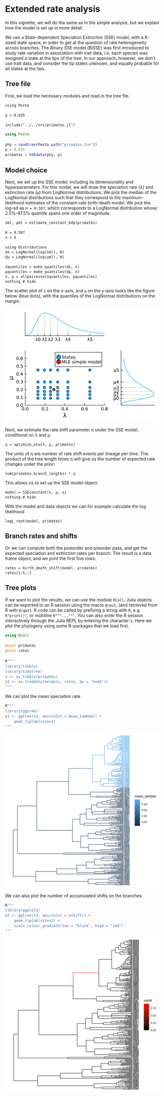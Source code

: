 # Extended rate analysis

In this vignette, we will do the same as in the simple analysis, but we explain how the model is set up in more detail.

We use a State-dependent Speciation Extinction (SSE) model, with a K-sized state space, in order to get at the question of rate heterogeneity across branches. The Binary SSE model (BiSSE) was first introduced to study rate variation in association with trait data, i.e. each species was assigned a state at the tips of the tree. In our approach, however, we don't use trait data, and consider the tip states unknown, and equally probable for all states at the tips. 

## Tree file

First, we load the necessary modules and read in the tree file.

```@setup extended
using Pesto

ρ = 0.635

include("../../src/primates.jl")
```
```julia extended
using Pesto

phy = readtree(Pesto.path("primates.tre"))
ρ = 0.635
primates = SSEdata(phy, ρ)
```

## Model choice

Next, we set up the SSE model, including its dimensionality and hyperparameters. For this model, we will draw the speciation rate (λ) and extinction rate (µ) from LogNormal distributions. We pick the median of the LogNormal distributions such that they correspond to the maximum-likelihood estimates of the constant-rate birth-death model. We pick the log-sd as `H = 0.587`, which corresponds to a LogNormal distribution whose 2.5%-97.5% quantile spans one order of magnitude. 


```@example extended
λml, μml = estimate_constant_bdp(primates)

H = 0.587
n = 6

using Distributions
dλ = LogNormal(log(λml), H)
dμ = LogNormal(log(µml), H)

λquantiles = make_quantiles(dλ, n)
µquantiles = make_quantiles(dμ, n)
λ, μ = allpairwise(λquantiles, µquantiles)
nothing # hide
```
The scatter plot of `λ` on the x-axis, and `µ` on the y-axis looks like the figure below (blue dots), with the quantiles of the LogNormal distributions on the margin.

![primatestree](../assets/quantiles.svg)

Next, we estimate the rate shift parameter η under the SSE model, conditional on λ and µ.
```@example extended
η = optimize_eta(λ, µ, primates)
```

The units of $\eta$ are number of rate shift events per lineage per time. The product of the tree length times $\eta$ will give us the number of expected rate changes under the prior:
```@example extended
sum(primates.branch_lengths) * η
```

This allows us to set up the SSE model object:
```@example extended
model = SSEconstant(λ, μ, η)
nothing # hide
```

With the model and data objects we can for example calculate the log likelihood
```@example extended
logL_root(model, primates)
```

## Branch rates and shifts
Or we can compute both the postorder and preorder pass, and get the expected speciation and extinction rates per branch. The result is a data frame object, and we print the first five rows:
```@example extended
rates = birth_death_shift(model, primates)
rates[1:5,:]
```

## Tree plots
If we want to plot the results, we can use the module `RCall`. Julia objects can be exported to an R session using the macro `@rput`, (and retrieved from R with `@rget`). R code can be called by prefixing a string with `R`, e.g. `R"print()"`, or multiline `R"""..."""`. You can also enter the R session interactively through the Julia REPL by entering the character `$`. Here we plot the phylogeny using some R-packages that we load first.

```julia
using RCall

@rput primates
@rput rates

R"""
library(tibble)
library(tidytree)
x <- as_tibble(primates)
td <- as.treedata(merge(x, rates, by = "node"))
"""
```

We can plot the mean speciation rate

```julia
R"""
library(ggtree)
p1 <- ggtree(td, aes(color = mean_lambda)) +  
    geom_tiplab(size=2)
"""
```
![primatestree](../assets/primates_lambda.svg)

We can also plot the number of accumulated shifts on the branches
```julia
R"""
library(ggplot2)
p2 <- ggtree(td, aes(color = nshift)) + 
    geom_tiplab(size=2) +
    scale_colour_gradient(low = "black", high = "red")
"""
```
![primatestree](../assets/primates_nshift.svg)
